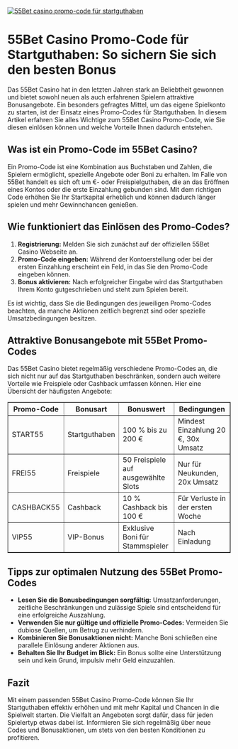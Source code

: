 [![55Bet casino promo-code für startguthaben](https://123-caf.pages.dev/gitsignup.png)](https://vrmoo.ru/Bt82HjjY)

<h1>55Bet Casino Promo-Code für Startguthaben: So sichern Sie sich den besten Bonus</h1>  <p>Das 55Bet Casino hat in den letzten Jahren stark an Beliebtheit gewonnen und bietet sowohl neuen als auch erfahrenen Spielern attraktive Bonusangebote. Ein besonders gefragtes Mittel, um das eigene Spielkonto zu starten, ist der Einsatz eines Promo-Codes für Startguthaben. In diesem Artikel erfahren Sie alles Wichtige zum 55Bet Casino Promo-Code, wie Sie diesen einlösen können und welche Vorteile Ihnen dadurch entstehen.</p>  <h2>Was ist ein Promo-Code im 55Bet Casino?</h2>  <p>Ein Promo-Code ist eine Kombination aus Buchstaben und Zahlen, die Spielern ermöglicht, spezielle Angebote oder Boni zu erhalten. Im Falle von 55Bet handelt es sich oft um €- oder Freispielguthaben, die an das Eröffnen eines Kontos oder die erste Einzahlung gebunden sind. Mit dem richtigen Code erhöhen Sie Ihr Startkapital erheblich und können dadurch länger spielen und mehr Gewinnchancen genießen.</p>  <h2>Wie funktioniert das Einlösen des Promo-Codes?</h2>  <ol>   <li><strong>Registrierung:</strong> Melden Sie sich zunächst auf der offiziellen 55Bet Casino Webseite an.</li>   <li><strong>Promo-Code eingeben:</strong> Während der Kontoerstellung oder bei der ersten Einzahlung erscheint ein Feld, in das Sie den Promo-Code eingeben können.</li>   <li><strong>Bonus aktivieren:</strong> Nach erfolgreicher Eingabe wird das Startguthaben Ihrem Konto gutgeschrieben und steht zum Spielen bereit.</li> </ol>  <p>Es ist wichtig, dass Sie die Bedingungen des jeweiligen Promo-Codes beachten, da manche Aktionen zeitlich begrenzt sind oder spezielle Umsatzbedingungen besitzen.</p>  <h2>Attraktive Bonusangebote mit 55Bet Promo-Codes</h2>  <p>Das 55Bet Casino bietet regelmäßig verschiedene Promo-Codes an, die sich nicht nur auf das Startguthaben beschränken, sondern auch weitere Vorteile wie Freispiele oder Cashback umfassen können. Hier eine Übersicht der häufigsten Angebote:</p>  <table border="1" cellpadding="8" cellspacing="0" style="border-collapse: collapse; width: 100%;">   <thead>     <tr>       <th>Promo-Code</th>       <th>Bonusart</th>       <th>Bonuswert</th>       <th>Bedingungen</th>     </tr>   </thead>   <tbody>     <tr>       <td>START55</td>       <td>Startguthaben</td>       <td>100 % bis zu 200 €</td>       <td>Mindest Einzahlung 20 €, 30x Umsatz</td>     </tr>     <tr>       <td>FREI55</td>       <td>Freispiele</td>       <td>50 Freispiele auf ausgewählte Slots</td>       <td>Nur für Neukunden, 20x Umsatz</td>     </tr>     <tr>       <td>CASHBACK55</td>       <td>Cashback</td>       <td>10 % Cashback bis 100 €</td>       <td>Für Verluste in der ersten Woche</td>     </tr>     <tr>       <td>VIP55</td>       <td>VIP-Bonus</td>       <td>Exklusive Boni für Stammspieler</td>       <td>Nach Einladung</td>     </tr>   </tbody> </table>  <h2>Tipps zur optimalen Nutzung des 55Bet Promo-Codes</h2>  <ul>   <li><strong>Lesen Sie die Bonusbedingungen sorgfältig:</strong> Umsatzanforderungen, zeitliche Beschränkungen und zulässige Spiele sind entscheidend für eine erfolgreiche Auszahlung.</li>   <li><strong>Verwenden Sie nur gültige und offizielle Promo-Codes:</strong> Vermeiden Sie dubiose Quellen, um Betrug zu verhindern.</li>   <li><strong>Kombinieren Sie Bonusaktionen nicht:</strong> Manche Boni schließen eine parallele Einlösung anderer Aktionen aus.</li>   <li><strong>Behalten Sie Ihr Budget im Blick:</strong> Ein Bonus sollte eine Unterstützung sein und kein Grund, impulsiv mehr Geld einzuzahlen.</li> </ul>  <h2>Fazit</h2>  <p>Mit einem passenden 55Bet Casino Promo-Code können Sie Ihr Startguthaben effektiv erhöhen und mit mehr Kapital und Chancen in die Spielwelt starten. Die Vielfalt an Angeboten sorgt dafür, dass für jeden Spielertyp etwas dabei ist. Informieren Sie sich regelmäßig über neue Codes und Bonusaktionen, um stets von den besten Konditionen zu profitieren.</p>